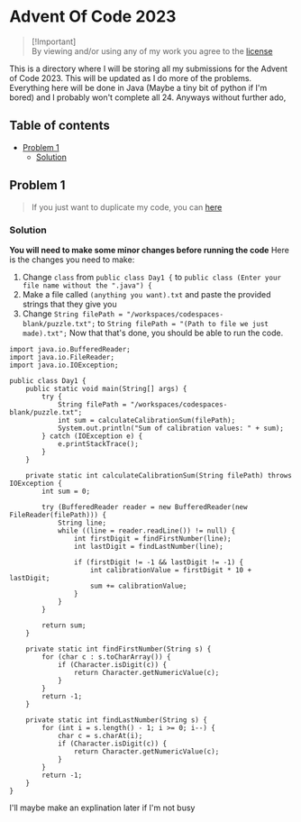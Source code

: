 # Advent Of Code 2023
> [!Important]<br>
> By viewing and/or using any of my work you agree to the [license](https://choosealicense.com/licenses/mpl-2.0/)

This is a directory where I will be storing all my submissions for the Advent of Code 2023. This will be updated as I do more of the problems. Everything here will be done in Java (Maybe a tiny bit of python if I'm bored) and I probably won't complete all 24. Anyways without further ado,

## Table of contents
  - [Problem 1](https://github.com/25Braeden/AdventOfCode2023/blob/main/README.md#problem-1)
    - [Solution](https://github.com/25Braeden/AdventOfCode2023/blob/main/README.md#solution)

## Problem 1
> If you just want to duplicate my code, you can [here](https://github.com/25Braeden/AOC-Day-1)
### Solution
**You will need to make some minor changes before running the code**
Here is the changes you need to make:
  1. Change `class` from `public class Day1 {` to `public class (Enter your file name without the ".java") {`
  2. Make a file called `(anything you want).txt` and paste the provided strings that they give you
  3. Change `String filePath = "/workspaces/codespaces-blank/puzzle.txt";` to `String filePath = "(Path to file we just made).txt";`
Now that that's done, you should be able to run the code.<br>
```
import java.io.BufferedReader;
import java.io.FileReader;
import java.io.IOException;

public class Day1 {
    public static void main(String[] args) {
        try {
            String filePath = "/workspaces/codespaces-blank/puzzle.txt";
            int sum = calculateCalibrationSum(filePath);
            System.out.println("Sum of calibration values: " + sum);
        } catch (IOException e) {
            e.printStackTrace();
        }
    }

    private static int calculateCalibrationSum(String filePath) throws IOException {
        int sum = 0;

        try (BufferedReader reader = new BufferedReader(new FileReader(filePath))) {
            String line;
            while ((line = reader.readLine()) != null) {
                int firstDigit = findFirstNumber(line);
                int lastDigit = findLastNumber(line);

                if (firstDigit != -1 && lastDigit != -1) {
                    int calibrationValue = firstDigit * 10 + lastDigit;
                    sum += calibrationValue;
                }
            }
        }

        return sum;
    }

    private static int findFirstNumber(String s) {
        for (char c : s.toCharArray()) {
            if (Character.isDigit(c)) {
                return Character.getNumericValue(c);
            }
        }
        return -1;
    }

    private static int findLastNumber(String s) {
        for (int i = s.length() - 1; i >= 0; i--) {
            char c = s.charAt(i);
            if (Character.isDigit(c)) {
                return Character.getNumericValue(c);
            }
        }
        return -1;
    }
}
```
I'll maybe make an explination later if I'm not busy
